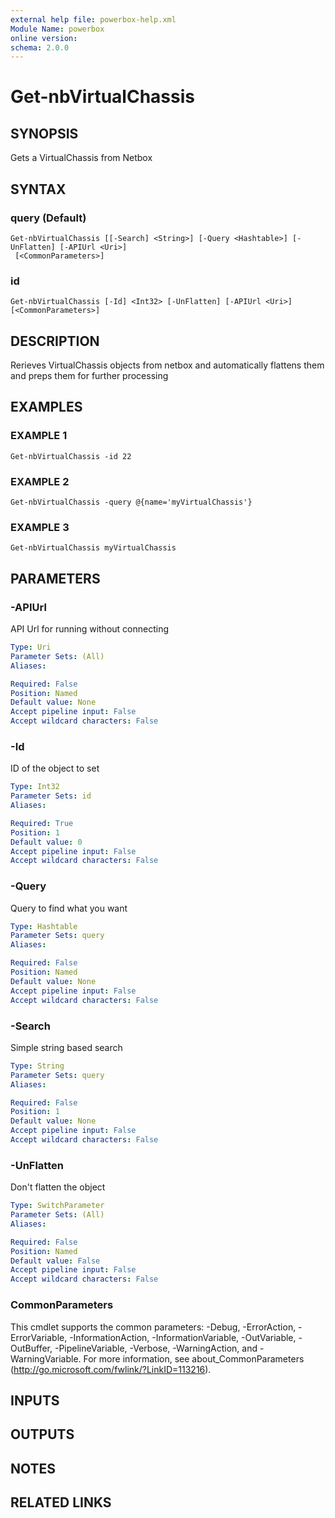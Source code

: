 ```yaml
---
external help file: powerbox-help.xml
Module Name: powerbox
online version:
schema: 2.0.0
---
```


# Get-nbVirtualChassis

## SYNOPSIS
Gets a VirtualChassis from Netbox

## SYNTAX

### query (Default)
```
Get-nbVirtualChassis [[-Search] <String>] [-Query <Hashtable>] [-UnFlatten] [-APIUrl <Uri>]
 [<CommonParameters>]
```

### id
```
Get-nbVirtualChassis [-Id] <Int32> [-UnFlatten] [-APIUrl <Uri>] [<CommonParameters>]
```

## DESCRIPTION
Rerieves VirtualChassis objects from netbox and automatically flattens them and
preps them for further processing

## EXAMPLES

### EXAMPLE 1
```
Get-nbVirtualChassis -id 22
```

### EXAMPLE 2
```
Get-nbVirtualChassis -query @{name='myVirtualChassis'}
```

### EXAMPLE 3
```
Get-nbVirtualChassis myVirtualChassis
```

## PARAMETERS

### -APIUrl
API Url for running without connecting

```yaml
Type: Uri
Parameter Sets: (All)
Aliases:

Required: False
Position: Named
Default value: None
Accept pipeline input: False
Accept wildcard characters: False
```

### -Id
ID of the object to set

```yaml
Type: Int32
Parameter Sets: id
Aliases:

Required: True
Position: 1
Default value: 0
Accept pipeline input: False
Accept wildcard characters: False
```

### -Query
Query to find what you want

```yaml
Type: Hashtable
Parameter Sets: query
Aliases:

Required: False
Position: Named
Default value: None
Accept pipeline input: False
Accept wildcard characters: False
```

### -Search
Simple string based search

```yaml
Type: String
Parameter Sets: query
Aliases:

Required: False
Position: 1
Default value: None
Accept pipeline input: False
Accept wildcard characters: False
```

### -UnFlatten
Don't flatten the object

```yaml
Type: SwitchParameter
Parameter Sets: (All)
Aliases:

Required: False
Position: Named
Default value: False
Accept pipeline input: False
Accept wildcard characters: False
```

### CommonParameters
This cmdlet supports the common parameters: -Debug, -ErrorAction, -ErrorVariable, -InformationAction, -InformationVariable, -OutVariable, -OutBuffer, -PipelineVariable, -Verbose, -WarningAction, and -WarningVariable.
For more information, see about_CommonParameters (http://go.microsoft.com/fwlink/?LinkID=113216).

## INPUTS

## OUTPUTS

## NOTES

## RELATED LINKS
